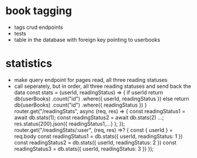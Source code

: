 # book tagging
- tags crud endpoints
- tests
- table in the database with foreign key pointing to userbooks

# statistics
- make query endpoint for pages read, all three  reading statuses
- call seperately, but in order, all three reading  statuses and send back the data	
		const stats =  (userId, readingStatus) => {
		if userId 
		return db(userBooks)
			.count("id")
			.where({ userId, readingStatus })
		else 
		return db(userBooks)
			.count("id")
			.where({ readingStatus })
		}
router.get("/readingStats", async (req, res) => {
	const readingStatus1 = await db.stats(1);
	const readingStatus2 = await db.stats(2) ...;
	res.status(200).json({ readingStatus1,...} );
	});
router.get("/readingStats/:user", (req, res) =>? {
	const { userId } = req.body
	const readingStatus1 = db.stats({ userId, readingStatus: 1 })
	const readingStatus2 = db.stats({ userId, readingStatus: 2 })
	const readingStatus3 = db.stats({ userId, readingStatus: 3 })
	});